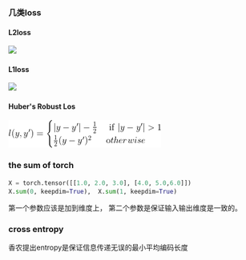 ### 几类loss
####  L2loss
![](http://latex.codecogs.com/svg.latex?l(y,y')=\frac{1}{2}(y-y')^2)
#### L1loss
![](http://latex.codecogs.com/svg.latex?l(y,y')=|y-y'|)
#### Huber's Robust Los
![robust loss](https://github.com/pipiyea287/ubuntu_git_file/blob/main/picture/robust%20loss.gif)
### the sum of torch
```python
X = torch.tensor([[1.0, 2.0, 3.0], [4.0, 5.0,6.0]])
X.sum(0, keepdim=True),  X.sum(1, keepdim=True)
```  
第一个参数应该是加到维度上， 第二个参数是保证输入输出维度是一致的。
### cross entropy
香农提出entropy是保证信息传递无误的最小平均编码长度


